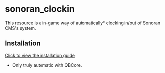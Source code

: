 # sonoran_clockin
This resource is a in-game way of automatically* clocking in/out of Sonoran CMS's system.

## Installation
[Click to view the installation guide](https://info.sonorancms.com/integration-capabilities/in-game-integration-resources/available-resources/clockin)

* Only truly automatic with QBCore.